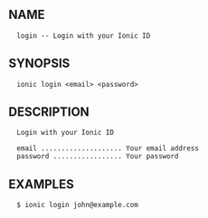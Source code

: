 
## NAME
      login -- Login with your Ionic ID
  
## SYNOPSIS
      ionic login <email> <password>
  
## DESCRIPTION
      Login with your Ionic ID

      email .................... Your email address
      password ................. Your password
      

## EXAMPLES
      $ ionic login john@example.com 
